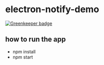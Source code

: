# electron-notify-demo

[![Greenkeeper badge](https://badges.greenkeeper.io/theBashShell/electron-notify-demo.svg)](https://greenkeeper.io/)

## how to run the app
* npm install
* npm start
